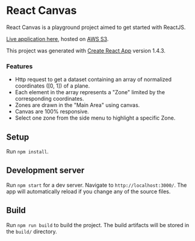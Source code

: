# React Canvas

React Canvas is a playground project aimed to get started with ReactJS.

[Live application here](http://react-canvas-demo.s3-website-eu-west-1.amazonaws.com), hosted on [AWS S3](https://aws.amazon.com/es/s3).

This project was generated with [Create React App](https://github.com/facebookincubator/create-react-app) version 1.4.3.

### Features

- Http request to get a dataset containing an array of normalized coordinates ([0, 1]) of a plane.
- Each element in the array represents a "Zone" limited by the corresponding coordinates.
- Zones are drawn in the "Main Area" using canvas.
- Canvas are 100% responsive.
- Select one zone from the side menu to highlight a specific Zone.

## Setup

Run `npm install`.

## Development server

Run `npm start` for a dev server. Navigate to `http://localhost:3000/`. The app will automatically reload if you change any of the source files.

## Build

Run `npm run build` to build the project. The build artifacts will be stored in the `build/` directory.